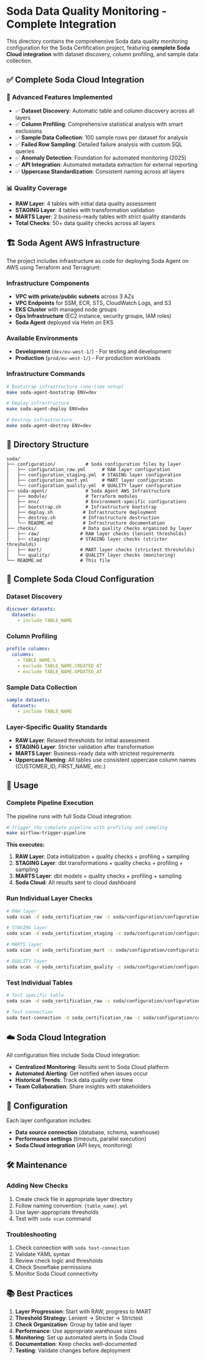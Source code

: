 # Soda Data Quality Monitoring - Complete Integration

This directory contains the comprehensive Soda data quality monitoring configuration for the Soda Certification project, featuring **complete Soda Cloud integration** with dataset discovery, column profiling, and sample data collection.

## ✅ **Complete Soda Cloud Integration**

### 🚀 **Advanced Features Implemented**
- ✅ **Dataset Discovery**: Automatic table and column discovery across all layers
- ✅ **Column Profiling**: Comprehensive statistical analysis with smart exclusions
- ✅ **Sample Data Collection**: 100 sample rows per dataset for analysis
- ✅ **Failed Row Sampling**: Detailed failure analysis with custom SQL queries
- ✅ **Anomaly Detection**: Foundation for automated monitoring (2025)
- ✅ **API Integration**: Automated metadata extraction for external reporting
- ✅ **Uppercase Standardization**: Consistent naming across all layers

### 📊 **Quality Coverage**
- **RAW Layer**: 4 tables with initial data quality assessment
- **STAGING Layer**: 4 tables with transformation validation
- **MARTS Layer**: 2 business-ready tables with strict quality standards
- **Total Checks**: 50+ data quality checks across all layers

## 🏗️ Soda Agent AWS Infrastructure

The project includes infrastructure as code for deploying Soda Agent on AWS using Terraform and Terragrunt:

### **Infrastructure Components**
- **VPC with private/public subnets** across 3 AZs
- **VPC Endpoints** for SSM, ECR, STS, CloudWatch Logs, and S3
- **EKS Cluster** with managed node groups
- **Ops Infrastructure** (EC2 instance, security groups, IAM roles)
- **Soda Agent** deployed via Helm on EKS

### **Available Environments**
- **Development** (`dev/eu-west-1/`) - For testing and development
- **Production** (`prod/eu-west-1/`) - For production workloads

### **Infrastructure Commands**
```bash
# Bootstrap infrastructure (one-time setup)
make soda-agent-bootstrap ENV=dev

# Deploy infrastructure
make soda-agent-deploy ENV=dev

# Destroy infrastructure
make soda-agent-destroy ENV=dev
```

## 📁 Directory Structure

```
soda/
├── configuration/           # Soda configuration files by layer
│   ├── configuration_raw.yml      # RAW layer configuration
│   ├── configuration_staging.yml  # STAGING layer configuration
│   ├── configuration_mart.yml     # MART layer configuration
│   └── configuration_quality.yml  # QUALITY layer configuration
├── soda-agent/              # Soda Agent AWS Infrastructure
│   ├── module/              # Terraform modules
│   ├── env/                 # Environment-specific configurations
│   ├── bootstrap.sh         # Infrastructure bootstrap
│   ├── deploy.sh           # Infrastructure deployment
│   ├── destroy.sh          # Infrastructure destruction
│   └── README.md           # Infrastructure documentation
├── checks/                 # Data quality checks organized by layer
│   ├── raw/               # RAW layer checks (lenient thresholds)
│   ├── staging/           # STAGING layer checks (stricter thresholds)
│   ├── mart/              # MART layer checks (strictest thresholds)
│   └── quality/           # QUALITY layer checks (monitoring)
└── README.md              # This file
```

## 🎯 Complete Soda Cloud Configuration

### **Dataset Discovery**
```yaml
discover datasets:
  datasets:
    - include TABLE_NAME
```

### **Column Profiling**
```yaml
profile columns:
  columns:
    - TABLE_NAME.%
    - exclude TABLE_NAME.CREATED_AT
    - exclude TABLE_NAME.UPDATED_AT
```

### **Sample Data Collection**
```yaml
sample datasets:
  datasets:
    - include TABLE_NAME
```

### **Layer-Specific Quality Standards**
- **RAW Layer**: Relaxed thresholds for initial assessment
- **STAGING Layer**: Stricter validation after transformation
- **MARTS Layer**: Business-ready data with strictest requirements
- **Uppercase Naming**: All tables use consistent uppercase column names (CUSTOMER_ID, FIRST_NAME, etc.)

## 🚀 Usage

### **Complete Pipeline Execution**
The pipeline runs with full Soda Cloud integration:

```bash
# Trigger the complete pipeline with profiling and sampling
make airflow-trigger-pipeline
```

**This executes:**
1. **RAW Layer**: Data initialization + quality checks + profiling + sampling
2. **STAGING Layer**: dbt transformations + quality checks + profiling + sampling
3. **MARTS Layer**: dbt models + quality checks + profiling + sampling
4. **Soda Cloud**: All results sent to cloud dashboard

### Run Individual Layer Checks
```bash
# RAW layer
soda scan -d soda_certification_raw -c soda/configuration/configuration_raw.yml soda/checks/raw/

# STAGING layer
soda scan -d soda_certification_staging -c soda/configuration/configuration_staging.yml soda/checks/staging/

# MARTS layer
soda scan -d soda_certification_mart -c soda/configuration/configuration_mart.yml soda/checks/mart/

# QUALITY layer
soda scan -d soda_certification_quality -c soda/configuration/configuration_quality.yml soda/checks/quality/
```

### Test Individual Tables
```bash
# Test specific table
soda scan -d soda_certification_raw -c soda/configuration/configuration_raw.yml soda/checks/raw/customers.yml

# Test connection
soda test-connection -d soda_certification_raw -c soda/configuration/configuration_raw.yml
```

## ☁️ Soda Cloud Integration

All configuration files include Soda Cloud integration:
- **Centralized Monitoring**: Results sent to Soda Cloud platform
- **Automated Alerting**: Get notified when issues occur
- **Historical Trends**: Track data quality over time
- **Team Collaboration**: Share insights with stakeholders

## 🔧 Configuration

Each layer configuration includes:
- **Data source connection** (database, schema, warehouse)
- **Performance settings** (timeouts, parallel execution)
- **Soda Cloud integration** (API keys, monitoring)

## 🛠️ Maintenance

### Adding New Checks
1. Create check file in appropriate layer directory
2. Follow naming convention: `{table_name}.yml`
3. Use layer-appropriate thresholds
4. Test with `soda scan` command

### Troubleshooting
1. Check connection with `soda test-connection`
2. Validate YAML syntax
3. Review check logic and thresholds
4. Check Snowflake permissions
5. Monitor Soda Cloud connectivity

## 📚 Best Practices

1. **Layer Progression**: Start with RAW, progress to MART
2. **Threshold Strategy**: Lenient → Stricter → Strictest
3. **Check Organization**: Group by table and layer
4. **Performance**: Use appropriate warehouse sizes
5. **Monitoring**: Set up automated alerts in Soda Cloud
6. **Documentation**: Keep checks well-documented
7. **Testing**: Validate changes before deployment
